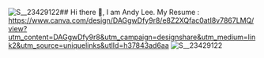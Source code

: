 ![S__23429122](https://github.com/user-attachments/assets/f13dcff8-005c-4208-a1db-1b43e2761d3f)## Hi there 👋, I am Andy Lee.
My Resume : https://www.canva.com/design/DAGgwDfy9r8/e8Z2XQfac0atI8v7867LMQ/view?utm_content=DAGgwDfy9r8&utm_campaign=designshare&utm_medium=link2&utm_source=uniquelinks&utlId=h37843ad6aa
![S__23429122](https://github.com/user-attachments/assets/0bd4d2b1-bc1a-46bb-8464-094b2c783697)


<!--
**0xDilemma/0xDilemma** is a ✨ _special_ ✨ repository because its `README.md` (this file) appears on your GitHub profile.

Here are some ideas to get you started:

- 🔭 I’m currently working on ...
- 🌱 I’m currently learning ...
- 👯 I’m looking to collaborate on ...
- 🤔 I’m looking for help with ...
- 💬 Ask me about ...
- 📫 How to reach me: ...
- 😄 Pronouns: ...
- ⚡ Fun fact: ...
-->
